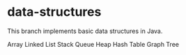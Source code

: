 # data-structures

This branch implements basic data structures in Java.

Array
Linked List
Stack
Queue
Heap
Hash Table
Graph
Tree
